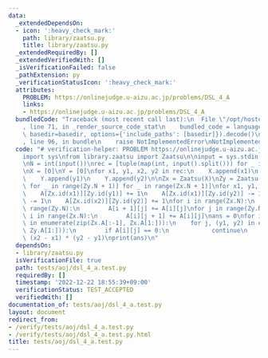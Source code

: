 ```yaml
---
data:
  _extendedDependsOn:
  - icon: ':heavy_check_mark:'
    path: library/zaatsu.py
    title: library/zaatsu.py
  _extendedRequiredBy: []
  _extendedVerifiedWith: []
  _isVerificationFailed: false
  _pathExtension: py
  _verificationStatusIcon: ':heavy_check_mark:'
  attributes:
    PROBLEM: https://onlinejudge.u-aizu.ac.jp/problems/DSL_4_A
    links:
    - https://onlinejudge.u-aizu.ac.jp/problems/DSL_4_A
  bundledCode: "Traceback (most recent call last):\n  File \"/opt/hostedtoolcache/PyPy/3.7.13/x64/site-packages/onlinejudge_verify/documentation/build.py\"\
    , line 71, in _render_source_code_stat\n    bundled_code = language.bundle(stat.path,\
    \ basedir=basedir, options={'include_paths': [basedir]}).decode()\n  File \"/opt/hostedtoolcache/PyPy/3.7.13/x64/site-packages/onlinejudge_verify/languages/python.py\"\
    , line 96, in bundle\n    raise NotImplementedError\nNotImplementedError\n"
  code: "# verification-helper: PROBLEM https://onlinejudge.u-aizu.ac.jp/problems/DSL_4_A\n\
    import sys\nfrom library.zaatsu import Zaatsu\n\ninput = sys.stdin.readline\n\n\
    \nN = int(input())\nrec = [tuple(map(int, input().split())) for _ in range(N)]\n\
    \nX = [0]\nY = [0]\nfor x1, y1, x2, y2 in rec:\n    X.append(x1)\n    X.append(x2)\n\
    \    Y.append(y1)\n    Y.append(y2)\n\nZx = Zaatsu(X)\nZy = Zaatsu(Y)\n\nA = [[0\
    \ for _ in range(Zy.N + 1)] for _ in range(Zx.N + 1)]\nfor x1, y1, x2, y2 in rec:\n\
    \    A[Zx.id(x1)][Zy.id(y1)] += 1\n    A[Zx.id(x1)][Zy.id(y2)] -= 1\n    A[Zx.id(x2)][Zy.id(y1)]\
    \ -= 1\n    A[Zx.id(x2)][Zy.id(y2)] += 1\nfor i in range(Zx.N):\n    for j in\
    \ range(Zy.N):\n        A[i + 1][j] += A[i][j]\nfor j in range(Zy.N):\n    for\
    \ i in range(Zx.N):\n        A[i][j + 1] += A[i][j]\nans = 0\nfor i, (x1, x2)\
    \ in enumerate(zip(Zx.A[:-1], Zx.A[1:])):\n    for j, (y1, y2) in enumerate(zip(Zy.A[:-1],\
    \ Zy.A[1:])):\n        if A[i][j] == 0:\n            continue\n        ans +=\
    \ (x2 - x1) * (y2 - y1)\nprint(ans)\n"
  dependsOn:
  - library/zaatsu.py
  isVerificationFile: true
  path: tests/aoj/dsl_4_a.test.py
  requiredBy: []
  timestamp: '2022-12-22 18:55:39+09:00'
  verificationStatus: TEST_ACCEPTED
  verifiedWith: []
documentation_of: tests/aoj/dsl_4_a.test.py
layout: document
redirect_from:
- /verify/tests/aoj/dsl_4_a.test.py
- /verify/tests/aoj/dsl_4_a.test.py.html
title: tests/aoj/dsl_4_a.test.py
---
```

